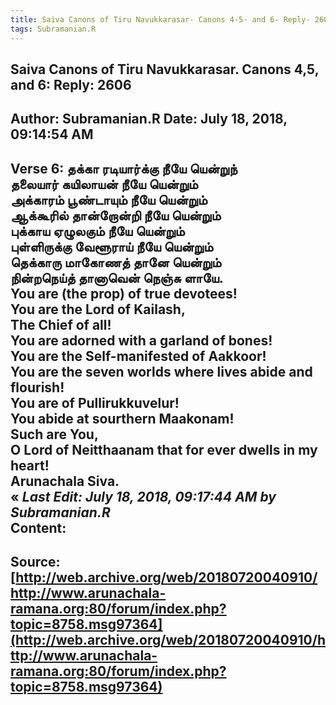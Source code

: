 ```yaml
--- 
title: Saiva Canons of Tiru Navukkarasar- Canons 4-5- and 6- Reply- 2606   
tags: Subramanian.R  
---  
```

##  Saiva Canons of Tiru Navukkarasar. Canons 4,5, and 6: Reply: 2606  
Author: Subramanian.R       Date: July 18, 2018, 09:14:54 AM  
---  
Verse 6: தக்கா ரடியார்க்கு நீயே யென்றுந்   
 தலையார் கயிலாயன் நீயே யென்றும்   
அக்காரம் பூண்டாயும் நீயே யென்றும்   
 ஆக்கூரில் தான்றோன்றி நீயே யென்றும்   
புக்காய ஏழுலகும் நீயே யென்றும்   
 புள்ளிருக்கு வேளூராய் நீயே யென்றும்   
தெக்காரு மாகோணத் தானே யென்றும்   
 நின்றநெய்த் தானாவென் நெஞ்சு ளாயே.   
You are (the prop) of true devotees!   
You are the Lord of Kailash,   
The Chief of all!   
You are adorned with a garland of bones!   
You are the Self-manifested of Aakkoor!   
You are the seven worlds where lives abide and flourish!   
You are of Pullirukkuvelur!   
You abide at sourthern Maakonam!   
Such are You,   
O Lord of Neitthaanam that for ever dwells in my heart!   
Arunachala Siva.  
« _Last Edit: July 18, 2018, 09:17:44 AM by Subramanian.R_  
Content:
 ---  
Source:[http://web.archive.org/web/20180720040910/http://www.arunachala-ramana.org:80/forum/index.php?topic=8758.msg97364](http://web.archive.org/web/20180720040910/http://www.arunachala-ramana.org:80/forum/index.php?topic=8758.msg97364)   
---  

